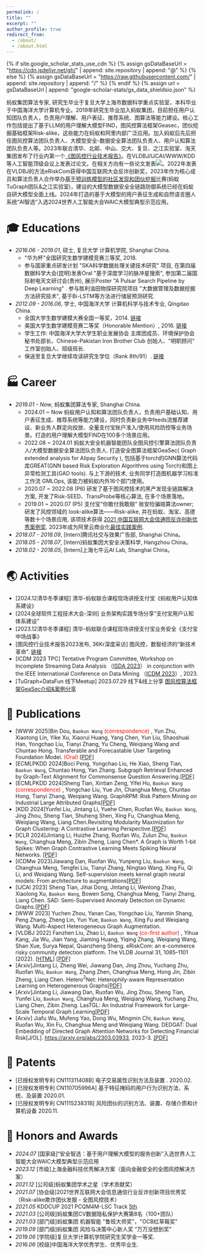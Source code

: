 ```yaml
---
permalink: /
title: ""
excerpt: ""
author_profile: true
redirect_from: 
  - /about/
  - /about.html
---
```


{% if site.google_scholar_stats_use_cdn %}
{% assign gsDataBaseUrl = "https://cdn.jsdelivr.net/gh/" | append: site.repository | append: "@" %}
{% else %}
{% assign gsDataBaseUrl = "https://raw.githubusercontent.com/" | append: site.repository | append: "/" %}
{% endif %}
{% assign url = gsDataBaseUrl | append: "google-scholar-stats/gs_data_shieldsio.json" %}

<span class='anchor' id='about-me'></span>

蚂蚁集团算法专家, 研究生毕业于复旦大学上海市数据科学重点实验室，本科毕业于中国海洋大学计算机专业。2019年研究生毕业加入蚂蚁集团，目前担任用户认知团队负责人，负责用户理解、用户表征、推荐系统、图算法等能力建设。核心工作包括提出了基于LLM的用户理解大模型FIND，图风控算法框架Geasec，团伙挖掘基础框架Risk-alike，这些能力在蚂蚁和阿里内部广泛应用。加入蚂蚁后先后担任图风控算法团队负责人、大模型安全-数据安全算法团队负责人、用户认知算法团队负责人等。2023年联合清华、北邮、中山、交大、复旦、之江实验室、淘天集团发布了行业内第一个[《图风控行业技术报告》](https://mdn.alipayobjects.com/huamei_evip3z/afts/file/A*ezdlRLEMOf4AAAAAAAAAAAAADoGbAQ/%E5%9B%BE%E9%A3%8E%E6%8E%A7%E8%A1%8C%E4%B8%9A%E6%8A%80%E6%9C%AF%E6%8A%A5%E5%91%8A.pdf)。在VLDBJ/IJCAI/WWW/KDD等人工智能顶级会议上发表过论文。在相关方向有一些论文发表<a href='https://scholar.google.com/citations?user=AsSLgc8AAAAJ'><img src="https://img.shields.io/endpoint?url={{ url | url_encode }}&logo=Google%20Scholar&labelColor=f6f6f6&color=9cf&style=flat&label=citations"></a>。2022年发表在VLDBJ的方法eRiskCom获得中国互联网大会反诈创新奖，2023年作为核心成员和算法负责人合作举办[基于预训练模型的社区发现和团伙挖掘](https://tugraph.antgroup.com/blog?id=15)比赛(蚂蚁TuGraph团队&之江实验室)，建设的大模型数据安全全链路防御系统已经在蚂蚁自研大模型全面上线。2024年打造的基于大模型的用户表征生成和自然语言圈人系统“AI智选”入选2024世界人工智能大会WAIC大模型典型示范应用。

# 🎓 Educations 

+ *2016.06 - 2019.01*, 硕士, 复旦大学 计算机学院, Shanghai China. 
  - "华为杯"全国研究生数学建模竞赛三等奖, 2018.
  - 参与国家重点研发计划 "SKA科学数据处理关键技术研究" 项目, 在第四届数据科学大会(昆明)发表Oral "基于深度学习的脉冲星搜索", 参加第二届国际射电天文研讨会(贵州), 展示Poster "A Pulsar Search Pipeline by Deep Learning" . 参与胜利油田物探研究院项目 "大数据管理及数据挖掘方法研究技术", 基于Bi-LSTM等方法进行储层预测研究.  
+ *2012.09 - 2016.06*, 学士, 中国海洋大学 计算机科学与技术专业, Qingdao China. 
  - 全国大学生数学建模大赛全国一等奖，2014. [链接](http://www.mcm.edu.cn/html_cn/node/252a2e1c3edcd257c78f37a156a81209.html)
  - 美国大学生数学建模竞赛二等奖（Honorable Mention）, 2016. [链接](http://www.ouc.edu.cn/7d/2e/c10639a97582/pagem.psp)
  - 学生工作: 中国海洋大学大学生职业发展协会 主席团成员、环境保护协会秘书处部长、Chinese-Pakistan Iron Brother Club 创始人、"明职顾问" 工作室创始人、班级班长.
  - 保送至复旦大学继续攻读研究生学位（Rank 8th/91）. [链接](https://cs.fudan.edu.cn/13/8f/c24257a267151/page.htm)

# 🏭 Career

- *2019.01 - Now*, 蚂蚁集团算法专家, Shanghai China.
  - 2024.01 ~ Now 蚂蚁用户认知和算法团队负责人，负责用户基础认知、用户表征生成、推荐系统等能力建设，同时负责新业务中feeds流推荐建设、新业务人群定向投放、全量支付宝账户准入/使用风险防控等业务场景。打造的用户理解大模型FIND在100多个场景应用。
  - 2022.08 ~ 2024.01 蚂蚁大安全机器智能团队全图风控引擎算法团队负责人/大模型数据安全算法团队负责人. 打造安全图算法框架GeaSec( Graph extended analysis for Alipay Security ), 包括基于torch的GNN算法代码库GREAT(GNN based Risk Exploration Algorithms using Torch)和图上异常检测工具(GAD tools). 与上下游的技术, 业务同学打造图机器学习标准工作流 GMLOps, 该能力被蚂蚁内外16个部门使用。
  - 2020.07 ~ 2022.08 (P6) 研发了基于图风控技术的黑产发现全链路解决方案, 开发了Risk-SEED、TransProbe等核心算法, 在多个场景落地。
  - 2019.01 ~ 2020.07 (P5) 支付宝"你敢付我敢赔" 账安险骗赔算法owner; 研发了风控领域的 look-alike算法——Risk-alike, 并在蚂蚁、淘宝、高德等数十个场景应用, 该项技术获得 [2021 中国互联网大会信通院反诈创新优秀案例奖](https://baijiahao.baidu.com/s?id=1705330758899415939&wfr=spider&for=pc). 2023年成为阿里云商业化[最佳实践案例](https://www.alibabacloud.com/help/zh/graph-compute/latest/the-graph-compute-solution-for-account-recognition?spm=a2c63.p38356.0.0.16fa3e2cd41fJE).
- *2018.07 - 2018.09*, [Intern]腾讯社交与效果广告部, Shanghai China。
- *2018.05 - 2018.07*, [Intern]蚂蚁集团大安全决策科学, Hangzhou China。
- *2018.02 - 2018.05*, [Intern]上海七牛云AI Lab, Shanghai China。

# 🌏 Activities 
- [2024.12清华冬季课程] 清华-蚂蚁联合课程现场讲授支付宝《蚂蚁用户认知体系建设》
- [2024全球软件工程技术大会-深圳] 业务架构实践专场分享“支付宝用户认知体系建设”
- [2023.12清华冬季课程] 清华-蚂蚁联合课程现场讲授支付宝业务安全《支付宝中场战事》
- [图风控行业技术报告2023发布, 36Kr深度采访] 图风控，数智经济的“新技术革命”. [链接](https://m.36kr.com/p/2559133262372231)
- [ICDM 2023 TPC] Tentative Program Committee, Workshop on Incomplete Streaming Data Analysis （[ISDA 2023](https://isda2023.github.io/)） in conjunction with the IEEE International Conference on Data Mining （[ICDM 2023](https://www.cloud-conf.net/icdm2023/)）, 2023.
- [TuGraph×DataFun 线下Meetup] 2023.07.29 线下&线上分享 [图风控算法框架GeaSec介绍&案例分享](https://mp.weixin.qq.com/s/Fr442WW4mUx9A_U6i9byhw)

# 📄 Publications 
- [WWW 2025]Bin Dou, `Baokun Wang`<font color='#FF0000'> (correspondence) </font>, Yun Zhu, Xiaotong Lin, Yike Xu, Xiaorui Huang, Yang Chen, Yun Liu, Shaoshuai Han, Yongchao Liu, Tianyi Zhang, Yu Cheng, Weiqiang Wang and Chuntao Hong. Transferable and Forecastable User Targeting Foundation Model.<font color='#FF0000'> (Oral) </font>[[PDF]](https://arxiv.org/pdf/2412.12468)
- [ECMLPKDD 2024]Boci Peng, Yongchao Liu, He Xiao, Sheng Tian, `Baokun Wang`, Chuntao Hong, Yan Zhang. Subgraph Retrieval Enhanced by Graph-Text Alignment for Commonsense Question Answering.[[PDF]](https://arxiv.org/pdf/2411.06866)
- [ECMLPKDD 2024]Sheng Tian, Xintian Zeng, Yifei Hu, `Baokun Wang`<font color='#FF0000'> (correspondence) </font>, Yongchao Liu, Yue Jin, Changhua Meng, Chuntao Hong, Tianyi Zhang, Weiqiang Wang. GraphRPM: Risk Pattern Mining on Industrial Large Attributed Graphs[[PDF]](https://arxiv.org/pdf/2411.06878)
- [KDD 2024]Yunfei Liu, Jintang Li, Yuehe Chen, Ruofan Wu, `Baokun Wang`, Jing Zhou, Sheng Tian, Shuheng Shen, Xing Fu, Changhua Meng, Weiqiang Wang, Liang Chen.Revisiting Modularity Maximization for Graph Clustering: A Contrastive Learning Perspective.[[PDF]](https://arxiv.org/pdf/2406.14288)
- [ICLR 2024]Jintang Li, Huizhe Zhang, Ruofan Wu, Zulun Zhu, `Baokun Wang`, Changhua Meng, Zibin Zheng, Liang Chen*. A Graph is Worth 1-bit Spikes: When Graph Contrastive Learning Meets Spiking Neural Networks. [[PDF]](https://arxiv.org/pdf/2305.19306.pdf)
- [ICDMw 2023]Jiawang Dan, Ruofan Wu, Yunpeng Liu, `Baokun Wang`, Changhua Meng, Tengfei Liu, Tianyi Zhang, Ningtao Wang, Xing Fu, Qi Li, and Weiqiang Wang. Self-supervision meets kernel graph neural models: From architecture to augmentations[[PDF]](https://arxiv.org/pdf/2310.11281)
- [IJCAI 2023] Sheng Tian, Jihai Dong, Jintang Li, Wenlong Zhao, Xiaolong Xu, `Baokun Wang`, Bowen Song, Changhua Meng, Tianyi Zhang, Liang Chen. SAD: Semi-Supervised Anomaly Detection on Dynamic Graphs.[[PDF]](https://arxiv.org/pdf/2305.13573)
- [WWW 2023] Yuchen Zhou, Yanan Cao, Yongchao Liu, Yanmin Shang, Peng Zhang, Zheng Lin, Yun Yue, `Baokun Wang`, Xing Fu and Weiqiang Wang. Multi-Aspect Heterogeneous Graph Augmentation.
- [VLDBJ 2022] Fanzhen Liu, Zhao Li, `Baokun Wang`<font color='#FF0000'> (co-first author) </font>, Yihua Kang, Jia Wu, Jian Yang, Jiaming Huang, Yiqing Zhang, Weiqiang Wang, Shan Xue, Surya Nepal, Quanzheng Sheng. eRiskCom: an e-commerce risky community detection platform. The VLDB Journal 31, 1085–1101 (2022). 
[[HTML]](https://doi.org/10.1007/s00778-021-00723-z) [[PDF]](/pdf/2022_VLDBJ_eRiskCom.pdf)
- [Arxiv]Jintang Li, Zheng Wei, Jiawang Dan, Jing Zhou, Yuchang Zhu, Ruofan Wu, `Baokun Wang`, Zhang Zhen, Changhua Meng, Hong Jin, Zibin Zheng, Liang Chen. Hetero$^2$Net: Heterophily-aware Representation Learning on Heterogenerous Graphs[[PDF]](https://arxiv.org/pdf/2310.11664)
- [Arxiv]Jintang Li, Jiawang Dan, Ruofan Wu, Jing Zhou, Sheng Tian, Yunfei Liu, `Baokun Wang`, Changhua Meng, Weiqiang Wang, Yuchang Zhu, Liang Chen, Zibin Zheng. LasTGL: An Industrial Framework for Large-Scale Temporal Graph Learning[[PDF]](https://arxiv.org/abs/2311.16605)
- [Arxiv] Jiafu Wu, Mufeng Yao, Dong Wu, Mingmin Chi, `Baokun Wang`, Ruofan Wu, Xin Fu, Changhua Meng and Weiqiang Wang. DEDGAT: Dual Embedding of Directed Graph Attention Networks for Detecting Financial Risk[J/OL]. https://arxiv.org/abs/2303.03933, 2023-3. [[PDF]](https://arxiv.org/pdf/2303.03933.pdf)

# 📝 Patents 

- [已授权发明专利 CN111311408B] 电子交易属性识别方法及装置 . 2020.02.
- [已授权发明专利 CN110705996A] 基于特征掩码的用户行为识别方法、系统、及装置 2020.01.
- [已授权发明专利 CN111523831B] 风险团伙的识别方法、装置、存储介质和计算机设备 2020.11.

# 🏅 Honors and Awards
- *2024.07* [国家级]“安全智选：基于用户理解大模型的服务创新”入选世界人工智能大会WAIC大模型典型示范应用
- *2023.12* [市级]上海金融科技优秀解决方案（面向金融安全的全图风控解决方案）
- *2021.12* [公司级]蚂蚁集团学术之星（学术贡献奖）
- *2021.07* [协会级]2021世界互联网大会信息通信行业反诈创新项目优秀奖（Risk-alike欺诈团伙发掘 - 全图风控技术）
- *2021.05* KDDCUP 2021 PCQM4M-LSC Track [5th](https://ogb.stanford.edu/kddcup2021/results/)
- *2021.03* [公司级]蚂蚁集团CV数据隐私保护大赛第8名（100+团队）
- *2021.03* [部门级]蚂蚁集团 机器智能 "鲁班大师奖"，"OCB红草莓奖"
- *2019.09* [部门级]蚂蚁集团 风险与决策中心新人奖 “万万没想到奖”
- *2019.06* [学院级]复旦大学计算机学院研究生奖学金一等奖.
- *2016.06* [校级]中国海洋大学优秀学生、优秀毕业生.

  
